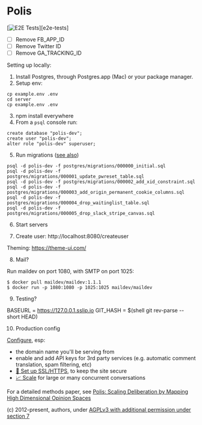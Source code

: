 # Polis

[![E2E Tests](https://github.com/compdemocracy/polis/workflows/E2E%20Tests/badge.svg)][e2e-tests]

- [ ] Remove FB_APP_ID
- [ ] Remove Twitter ID
- [ ] Remove GA_TRACKING_ID

Setting up locally:

1. Install Postgres, through Postgres.app (Mac) or your package manager.
2. Setup env:

```
cp example.env .env
cd server
cp example.env .env
```

3. npm install everywhere
4. From a `psql` console run:

```
create database "polis-dev";
create user "polis-dev";
alter role "polis-dev" superuser;
```

5. Run migrations ([️see also](docs/migrations.md))

```
psql -d polis-dev -f postgres/migrations/000000_initial.sql
psql -d polis-dev -f postgres/migrations/000001_update_pwreset_table.sql
psql -d polis-dev -f postgres/migrations/000002_add_xid_constraint.sql
psql -d polis-dev -f postgres/migrations/000003_add_origin_permanent_cookie_columns.sql
psql -d polis-dev -f postgres/migrations/000004_drop_waitinglist_table.sql
psql -d polis-dev -f postgres/migrations/000005_drop_slack_stripe_canvas.sql
```

6. Start servers

7. Create user: http://localhost:8080/createuser

Theming: https://theme-ui.com/

8. Mail?

Run maildev on port 1080, with SMTP on port 1025:

```
$ docker pull maildev/maildev:1.1.1
$ docker run -p 1080:1080 -p 1025:1025 maildev/maildev
```

9. Testing?

BASEURL = https://127.0.0.1.sslip.io
GIT_HASH = $(shell git rev-parse --short HEAD)

10. Production config

[️Configure](docs/configuration.md), esp:
  - the domain name you'll be serving from
  - enable and add API keys for 3rd party services (e.g. automatic comment translation, spam filtering, etc)
- [🔏 Set up SSL/HTTPS](docs/ssl.md), to keep the site secure
- [📈 Scale](docs/scaling.md) for large or many concurrent conversations

For a detailed methods paper, see [Polis: Scaling Deliberation by Mapping High Dimensional Opinion Spaces](https://www.e-revistes.uji.es/index.php/recerca/article/view/5516/6558)


(c) 2012-present, authors, under [AGPLv3 with additional permission under section 7](/LICENSE)
